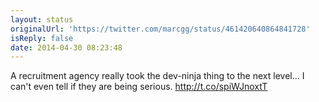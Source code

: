 ```yaml
---
layout: status
originalUrl: 'https://twitter.com/marcgg/status/461420640864841728'
isReply: false
date: 2014-04-30 08:23:48
---
```


A recruitment agency really took the dev-ninja thing to the next level… I can't even tell if they are being serious. http://t.co/spiWJnoxtT
